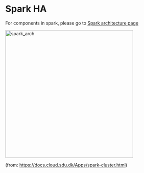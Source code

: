 
# Spark HA

For components in spark, please go to [Spark architecture page](./spark_arch.md)



<img src="https://user-images.githubusercontent.com/16873751/108147035-17f6a980-7083-11eb-8288-612a2c506833.png" alt="spark_arch" width="400"/> 

(from: https://docs.cloud.sdu.dk/Apps/spark-cluster.html)
<br/>